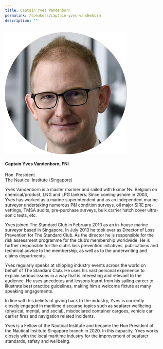 ```yaml
---
title: Captain Yves Vandenborn
permalink: /speakers/captain-yves-vandenborn
description: ""
---
```


<div class="row">
<div class="col is-3"><img src="/images/Speakers/Yves Vandenborn.png" /></div>
<div class="col is-9 speaker-details">
<h4>Captain Yves Vandenborn, FNI</h4>
<p>Hon. President<br />The Nautical Institute (Singapore)</p>
<p>Yves Vandenborn is a master mariner and sailed with Exmar Nv. Belgium on chemical/product, LNG and LPG tankers. Since coming ashore in 2003, Yves has worked as a marine superintendent and as an independent marine surveyor undertaking numerous P&amp;I condition surveys, oil major SIRE pre-vettings, TMSA audits, pre-purchase surveys, bulk carrier hatch cover ultra-sonic tests, etc.</p>
<p>Yves joined The Standard Club in February 2010 as an in-house marine surveyor based in Singapore. In July 2013 he took over as Director of Loss Prevention for The Standard Club. As the director he is responsible for the risk assessment programme for the club&rsquo;s membership worldwide. He is further responsible for the club&rsquo;s loss prevention initiatives, publications and technical advice to the membership, as well as to the underwriting and claims departments.</p>
<p>Yves regularly speaks at shipping industry events across the world on behalf of The Standard Club. He uses his vast personal experience to explain serious issues in a way that is interesting and relevant to the audience. He uses anecdotes and lessons learnt from his sailing career to illustrate best practice guidelines, making him a welcome fixture at many speaking engagements.</p>
<p>In line with his beliefs of giving back to the industry, Yves is currently closely engaged in maritime discourse topics such as seafarer wellbeing (physical, mental, and social), misdeclared container cargoes, vehicle car carrier fires and navigation related incidents.</p>
<p>Yves is a Fellow of the Nautical Institute and became the Hon President of the Nautical Institute Singapore branch in 2020. In this capacity, Yves works closely with the local maritime industry for the improvement of seafarer standards, safety and wellbeing.&nbsp;</p>
</div>
</div>
